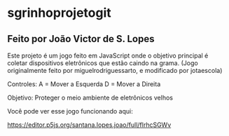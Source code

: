 # sgrinhoprojetogit
## Feito por João Victor de S. Lopes

Este projeto é um jogo feito em JavaScript onde o objetivo principal é coletar dispositivos eletrônicos que estão caindo na grama. 
(Jogo originalmente feito por miguelrodriguessarto, e modificado por jotaescola)

Controles:
A = Mover a Esquerda
D = Mover a Direita

Objetivo:
Proteger o meio ambiente de eletrônicos velhos

Você pode ver esse jogo funcionando aqui:

https://editor.p5js.org/santana.lopes.joao/full/flrhcSGWv
